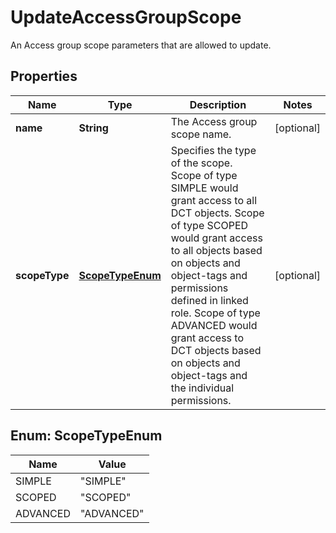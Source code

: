 

# UpdateAccessGroupScope

An Access group scope parameters that are allowed to update.

## Properties

| Name | Type | Description | Notes |
|------------ | ------------- | ------------- | -------------|
|**name** | **String** | The Access group scope name. |  [optional] |
|**scopeType** | [**ScopeTypeEnum**](#ScopeTypeEnum) | Specifies the type of the scope. Scope of type SIMPLE would grant access to all DCT objects. Scope of type SCOPED would grant access to all objects based on objects and object-tags and permissions defined in linked role. Scope of type ADVANCED would grant access to DCT objects based on objects and object-tags and the individual permissions. |  [optional] |



## Enum: ScopeTypeEnum

| Name | Value |
|---- | -----|
| SIMPLE | &quot;SIMPLE&quot; |
| SCOPED | &quot;SCOPED&quot; |
| ADVANCED | &quot;ADVANCED&quot; |



